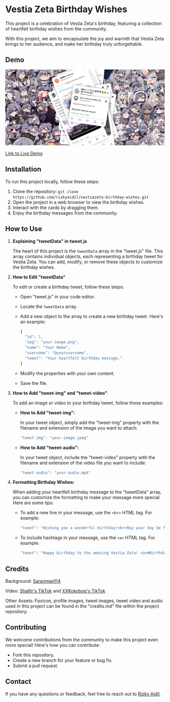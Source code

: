 # Vestia Zeta Birthday Wishes

This project is a celebration of Vestia Zeta's birthday, featuring a collection of heartfelt birthday wishes from the community.

With this project, we aim to encapsulate the joy and warmth that Vestia Zeta brings to her audience, and make her birthday truly unforgettable.

## Demo

![Demo Screenshot](images/DEMO-SCREENSHOOT.png)

[Link to Live Demo](https://rizkyaidil.github.io/vestiazeta-birthday-wishes/)

## Installation

To run this project locally, follow these steps:

1. Clone the repository: `git clone https://github.com/rizkyaidil/vestiazeta-birthday-wishes.git`
2. Open the project in a web browser to view the birthday wishes.
3. Interact with the cards by dragging them.
4. Enjoy the birthday messages from the community.

## How to Use

1. **Explaining "tweetData" in tweet.js**

   The heart of this project is the `tweetData` array in the "tweet.js" file. This array contains individual objects, each representing a birthday tweet for Vestia Zeta. You can add, modify, or remove these objects to customize the birthday wishes.

2. **How to Edit "tweetData"**

   To edit or create a birthday tweet, follow these steps:

   - Open "tweet.js" in your code editor.
   - Locate the `tweetData` array.
   - Add a new object to the array to create a new birthday tweet. Here's an example:

     ```javascript
     {
       "id": 1,
       "img": "your-image.png",
       "name": "Your Name",
       "username": "@yourusername",
       "tweet": "Your heartfelt birthday message."
     }
     ```

   - Modify the properties with your own content.
   - Save the file.

3. **How to Add "tweet-img" and "tweet-video"**

   To add an image or video to your birthday tweet, follow these examples:

   - **How to Add "tweet-img":**

     In your tweet object, simply add the "tweet-img" property with the filename and extension of the image you want to attach:

     ```javascript
     "tweet-img": "your-image.jpeg"
     ```

   - **How to Add "tweet-audio":**

     In your tweet object, include the "tweet-video" property with the filename and extension of the video file you want to include:

     ```javascript
     "tweet-audio": "your-audio.mp4"
     ```

4. **Formatting Birthday Wishes:**

   When adding your heartfelt birthday message to the "tweetData" array, you can customize the formatting to make your message more special. Here are some tips:

   - To add a new line in your message, use the `<br>` HTML tag.
     For example:
     ```javascript
     "tweet": "Wishing you a wonderful birthday!<br>May your day be filled with joy and happiness."
     ```

   - To include hashtags in your message, use the `<a>` HTML tag.
     For example:
     ```javascript
     "tweet": "Happy birthday to the amazing Vestia Zeta! <a>#BirthdayWishes</a> <a>#Celebration</a>"
     ```

## Credits

Background: [Sarariman114](https://twitter.com/sarariman114)

Video: [Shalltr's TikTok](https://www.tiktok.com/@shalltr) and [XXKokobop's TikTok](https://www.tiktok.com/@xxkokobop)

Other Assets:
Favicon, profile images, tweet images, tweet video and audio used in this project can be found in the "credits.md" file within the project repository.

## Contributing

We welcome contributions from the community to make this project even more special! Here's how you can contribute:
- Fork this repository.
- Create a new branch for your feature or bug fix.
- Submit a pull request.

## Contact

If you have any questions or feedback, feel free to reach out to [Rizky Aidil](mailto:hi.rizkyaidil@gmail.com).